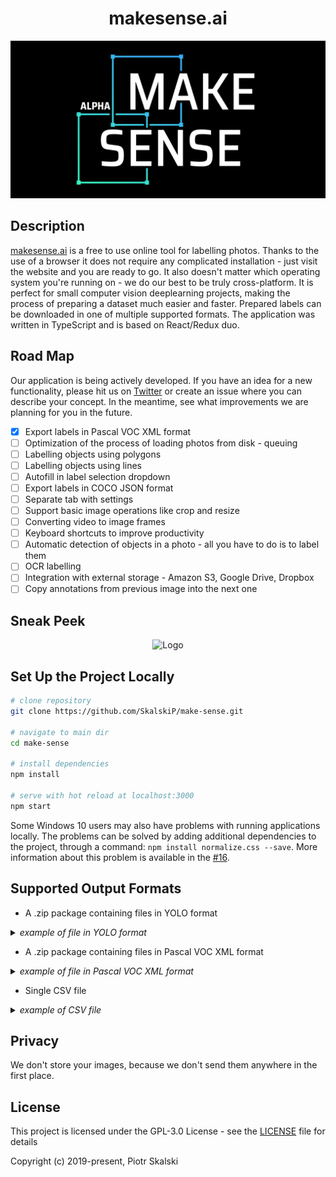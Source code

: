 <h1 align="center">makesense.ai</h1>

<p align="center"> 
    <img width="600" src=".//public/img/main-image-dark_alter.png" alt="Logo">
</p>

## Description

[makesense.ai][1] is a free to use online tool for labelling photos. Thanks to the use of a browser it does not require any complicated installation - just visit the website and you are ready to go. It also doesn't matter which operating system you're running on - we do our best to be truly cross-platform. It is perfect for small computer vision deeplearning projects, making the process of preparing a dataset much easier and faster. Prepared labels can be downloaded  in one of multiple supported formats. The application was written in TypeScript and is based on React/Redux duo.

## Road Map

Our application is being actively developed. If you have an idea for a new functionality, please hit us on [Twitter][3] or create an issue where you can describe your concept. In the meantime, see what improvements we are planning for you in the future.

- [X] Export labels in Pascal VOC XML format
- [ ] Optimization of the process of loading photos from disk - queuing 
- [ ] Labelling objects using polygons
- [ ] Labelling objects using lines
- [ ] Autofill in label selection dropdown
- [ ] Export labels in COCO JSON format
- [ ] Separate tab with settings
- [ ] Support basic image operations like crop and resize
- [ ] Converting video to image frames
- [ ] Keyboard shortcuts to improve productivity 
- [ ] Automatic detection of objects in a photo - all you have to do is to label them
- [ ] OCR labelling
- [ ] Integration with external storage - Amazon S3, Google Drive, Dropbox
- [ ] Copy annotations from previous image into the next one

## Sneak Peek

<p align="center"> 
    <img width="1000" src=".//examples/alfa-demo.gif" alt="Logo">
</p>

## Set Up the Project Locally

```bash
# clone repository
git clone https://github.com/SkalskiP/make-sense.git

# navigate to main dir
cd make-sense

# install dependencies
npm install

# serve with hot reload at localhost:3000
npm start
```

Some Windows 10 users may also have problems with running applications locally. The problems can be solved by adding additional dependencies to the project, through a command: `npm install normalize.css --save`. More information about this problem is available in the [#16][4].

## Supported Output Formats

* A .zip package containing files in YOLO format

<details><summary><i>example of file in YOLO format</i></summary><p>

**Schema:**

`label_index rel_rect_center_x rel_rect_center_y rel_rect_width rel_rect_height`  

**Where:**  

`label_index` - index of the selected label  
`rel_rect_center_x` - horizontal position of the centre of the rect in relation to overall image width, value between [0, 1]  
`rel_rect_center_y` - vertical position of the centre of the rect in relation to overall image height, value between [0, 1]  
`rel_rect_width` - rect width in relation to overall image width, value between [0, 1]  
`rel_rect_height` - rect height in relation to overall image height, value between [0, 1]  

**Example:**  

```
1 0.404528 0.543963 0.244094 0.727034
2 0.610236 0.494751 0.188976 0.437008
1 0.754921 0.791339 0.354331 0.413386
```
</p></details>

* A .zip package containing files in Pascal VOC XML format

<details><summary><i>example of file in Pascal VOC XML format</i></summary><p>

**Schema:**

```xml
<annotation>
    <folder>{ project_name }</folder>
    <filename>{ image_name }</filename>
    <path>{ /project_name/file_name }</path>
    <source>
        <database>Unspecified</database>
    </source>
    <size>
        <width>{ image_width }</width>
        <height>{ image_height }</height>
        <depth>3</depth>
    </size>
    <object>
        <name>{ label_name }</name>
        <pose>Unspecified</pose>
        <truncated>Unspecified</truncated>
        <difficult>Unspecified</difficult>
        <bndbox>
            <xmin>{ rect_left }</xmin>
            <ymin>{ rect_top }</ymin>
            <xmax>{ rect_right }</xmax>
            <ymax>{ rect_bottom }</ymax>
        </bndbox>
    </object>
</annotation>
```

**Where:**  

`project_name` - user-defined project name  
`image_name` - name of the photo file  
`label_name` - selected label name  
`rect_left` - absolute horizontal distance between the left edge of the image and the left edge of the rect in pixels  
`rect_top` - absolute vertical distance between the top edge of the image and the top edge of the rect in pixels  
`rect_right` - absolute horizontal distance between the left edge of the image and the right edge of the rect in pixels  
`rect_bottom` - absolute vertical distance between the top edge of the image and the bottom edge of the rect in pixels
`image_width` - absolute image width in pixels  
`image_height` - absolute image height in pixels  

**Example:** 

```xml
<annotation>
	<folder>my-project-name</folder>
	<filename>000007.jpg</filename>
	<path>/my-project-name/000007.jpg</path>
	<source>
		<database>Unspecified</database>
	</source>
	<size>
		<width>1280</width>
		<height>960</height>
		<depth>3</depth>
	</size>
	<object>
		<name>kiwi</name>
		<pose>Unspecified</pose>
		<truncated>Unspecified</truncated>
		<difficult>Unspecified</difficult>
		<bndbox>
			<xmin>208</xmin>
			<ymin>486</ymin>
			<xmax>497</xmax>
			<ymax>718</ymax>
		</bndbox>
	</object>
	<object>
		<name>banaba</name>
		<pose>Unspecified</pose>
		<truncated>Unspecified</truncated>
		<difficult>Unspecified</difficult>
		<bndbox>
			<xmin>643</xmin>
			<ymin>118</ymin>
			<xmax>1178</xmax>
			<ymax>799</ymax>
		</bndbox>
	</object>
</annotation>
```
</p></details>

* Single CSV file

<details><summary><i>example of CSV file</i></summary><p>

**Schema:**

`label_name,rect_left,rect_top,rect_width,rect_height,image_name,image_width,image_height`

**Where:**  

`label_name` - selected label name   
`rect_left` - absolute horizontal distance between the left edge of the image and the left edge of the rect in pixels  
`rect_top` - absolute vertical distance between the top edge of the image and the top edge of the rect in pixels  
`rect_width` - absolute rect width in pixels  
`rect_height` - absolute rect height in pixels  
`image_width` - absolute image width in pixels  
`image_height` - absolute image height in pixels  

**Example:** 

```
banana,491,164,530,614,000000.jpg,1280,960
banana,462,245,466,353,000001.jpg,1280,960
banana,542,477,587,375,000001.jpg,1280,960
banana,636,109,561,695,000007.jpg,1280,960
kiwi,198,477,317,251,000007.jpg,1280,960
kiwi,558,423,219,222,000008.jpg,1280,960
kiwi,758,360,252,236,000008.jpg,1280,960
```
</p></details>

## Privacy

We don't store your images, because we don't send them anywhere in the first place.

## License

This project is licensed under the GPL-3.0 License - see the [LICENSE][2] file for details

Copyright (c) 2019-present, Piotr Skalski

[1]: http://makesense.ai
[2]: ./LICENSE
[3]: https://twitter.com/PiotrSkalski92
[4]: https://github.com/SkalskiP/make-sense/issues/16
